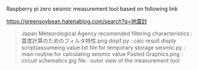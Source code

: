 Raspberry pi zero seismic measurement tool based on following link

https://greensoybean.hatenablog.com/search?q=地震計


> Japan Meteorological Agency recomended filtering characteristics : 震度計算のためのフィルタ特性.png
> disp1.py : calc result disply script(assumeing value.txt file for temporary storage
> seismic.py : main routine for calculating seismic value
> Pasted Graphics.png : circuit schematics
> jpg file : outer view of the measurement tool


